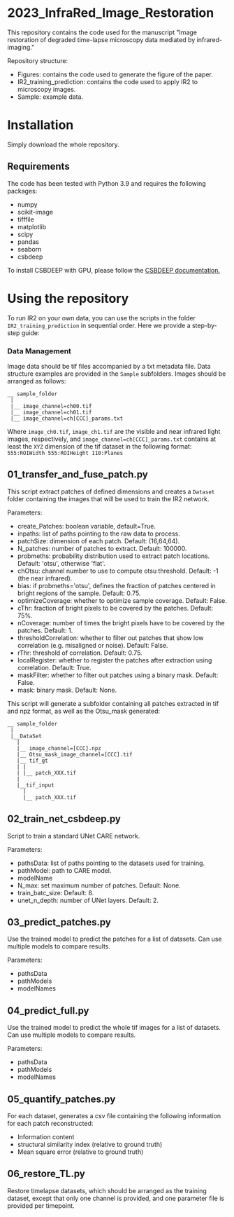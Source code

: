 # 2023_InfraRed_Image_Restoration
This repository contains the code used for the manuscript "Image restoration of degraded time-lapse microscopy data mediated by infrared-imaging."

Repository structure:
- Figures: contains the code used to generate the figure of the paper.
- IR2_training_prediction: contains the code used to apply IR2 to microscopy images.
- Sample: example data.

# Installation
Simply download the whole repository.

## Requirements
The code has been tested with Python 3.9 and requires the following packages:
- numpy
- scikit-image
- tifffile
- matplotlib
- scipy
- pandas
- seaborn
- csbdeep

To install CSBDEEP with GPU, please follow the [CSBDEEP documentation.](http://csbdeep.bioimagecomputing.com/doc/install.html)

# Using the repository
To run IR2 on your own data, you can use the scripts in the folder `IR2_training_prediction` in sequential order.
Here we provide a step-by-step guide:

### Data Management
Image data should be tif files accompanied by a txt metadata file.
Data structure examples are provided in the `Sample` subfolders. Images should be arranged as follows:
```
__ sample_folder
 |
 |__ image_channel=ch00.tif
 |__ image_channel=ch01.tif
 |__ image_channel=ch[CCC]_params.txt
```

Where `image_ch0.tif`, `image_ch1.tif` are the visible and near infrared light images, respectively, and `image_channel=ch[CCC]_params.txt` contains at least the `XYZ` dimension of the tif dataset in the following format:
`
555:ROIWidth
555:ROIHeight
110:Planes
`

## 01_transfer_and_fuse_patch.py
This script extract patches of defined dimensions and creates a `Dataset` folder containing the images that will be used to train the IR2 network.

Parameters:
- create_Patches: boolean variable, default=True.
- inpaths: list of paths pointing to the raw data to process.
- patchSize: dimension of each patch. Default: (16,64,64).
- N_patches: number of patches to extract. Default: 100000.
- probmeths: probability distribution used to extract patch locations. Default: 'otsu', otherwise 'flat'.
- chOtsu: channel number to use to compute otsu threshold. Default: -1 (the near infrared).
- bias: if probmeths='otsu', defines the fraction of patches centered in bright regions of the sample. Default: 0.75.
- optimizeCoverage: whether to optimize sample coverage. Default: False.
- cThr: fraction of bright pixels to be covered by the patches. Default: 75%.
- nCoverage: number of times the bright pixels have to be covered by the patches. Default: 1.
- thresholdCorrelation: whether to filter out patches that show low correlation (e.g. misaligned or noise). Default: False.
- rThr: threshold of correlation. Default: 0.75.
- localRegister: whether to register the patches after extraction using correlation. Default: True.
- maskFilter: whether to filter out patches using a binary mask. Default: False.
- mask: binary mask. Default: None.

This script will generate a subfolder containing all patches extracted in tif and npz format, as well as the Otsu_mask generated:

```
__ sample_folder
 |
 |__DataSet
   |
   |__ image_channel=[CCC].npz
   |__ Otsu_mask_image_channel=[CCC].tif
   |__ tif_gt
   | |
   | |__ patch_XXX.tif
   |
   |__tif_input
     |
     |__ patch_XXX.tif

```

## 02_train_net_csbdeep.py
Script to train a standard UNet CARE network.

Parameters:
- pathsData: list of paths pointing to the datasets used for training.
- pathModel: path to CARE model.
- modelName
- N_max: set maximum number of patches. Default: None.
- train_batc_size: Default: 8.
- unet_n_depth: number of UNet layers. Default: 2.

## 03_predict_patches.py
Use the trained model to predict the patches for a list of datasets.
Can use multiple models to compare results.

Parameters:
- pathsData
- pathModels
- modelNames

## 04_predict_full.py
Use the trained model to predict the whole tif images for a list of datasets.
Can use multiple models to compare results.

Parameters:
- pathsData
- pathModels
- modelNames

## 05_quantify_patches.py
For each dataset, generates a csv file containing the following information for each patch reconstructed:
- Information content
- structural similarity index (relative to ground truth)
- Mean square error (relative to ground truth)

## 06_restore_TL.py
Restore timelapse datasets, which should be arranged as the training dataset, except that only one channel is provided, and one parameter file is provided per timepoint.
